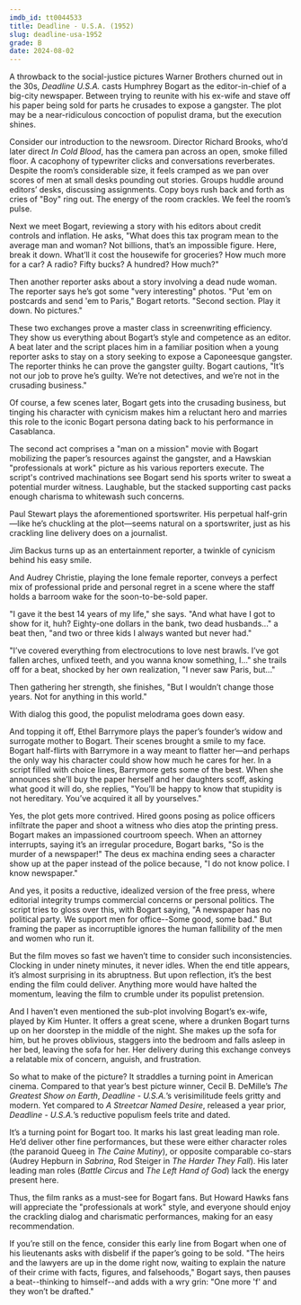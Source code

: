 ```yaml
---
imdb_id: tt0044533
title: Deadline - U.S.A. (1952)
slug: deadline-usa-1952
grade: B
date: 2024-08-02
---
```


A throwback to the social-justice pictures Warner Brothers churned out in the 30s, _Deadline U.S.A._ casts Humphrey Bogart as the editor-in-chief of a big-city newspaper. Between trying to reunite with his ex-wife and stave off his paper being sold for parts he crusades to expose a gangster. The plot may be a near-ridiculous concoction of populist drama, but the execution shines.

<!-- end -->

Consider our introduction to the newsroom. Director Richard Brooks, who’d later direct <span data-imdb-id="tt0061809">_In Cold Blood_</span>, has the camera pan across an open, smoke filled floor. A cacophony of typewriter clicks and conversations reverberates. Despite the room’s considerable size, it feels cramped as we pan over scores of men at small desks pounding out stories. Groups huddle around editors’ desks, discussing assignments. Copy boys rush back and forth as cries of "Boy" ring out. The energy of the room crackles. We feel the room’s pulse.

Next we meet Bogart, reviewing a story with his editors about credit controls and inflation. He asks, "What does this tax program mean to the average man and woman? Not billions, that’s an impossible figure. Here, break it down. What’ll it cost the housewife for groceries? How much more for a car? A radio? Fifty bucks? A hundred? How much?"

Then another reporter asks about a story involving a dead nude woman. The reporter says he’s got some "very interesting" photos. "Put 'em on postcards and send 'em to Paris," Bogart retorts. "Second section. Play it down. No pictures."

These two exchanges prove a master class in screenwriting efficiency. They show us everything about Bogart’s style and competence as an editor. A beat later and the script places him in a familiar position when a young reporter asks to stay on a story seeking to expose a Caponeesque gangster. The reporter thinks he can prove the gangster guilty. Bogart cautions, "It’s not our job to prove he’s guilty. We’re not detectives, and we’re not in the crusading business."

Of course, a few scenes later, Bogart gets into the crusading business, but tinging his character with cynicism makes him a reluctant hero and marries this role to the iconic Bogart persona dating back to his performance in Casablanca.

The second act comprises a "man on a mission" movie with Bogart mobilizing the paper’s resources against the gangster, and a Hawskian "professionals at work" picture as his various reporters execute. The script's contrived machinations see Bogart send his sports writer to sweat a potential murder witness. Laughable, but the stacked supporting cast packs enough charisma to whitewash such concerns.

Paul Stewart plays the aforementioned sportswriter. His perpetual half-grin—like he’s chuckling at the plot—seems natural on a sportswriter, just as his crackling line delivery does on a journalist.

Jim Backus turns up as an entertainment reporter, a twinkle of cynicism behind his easy smile.

And Audrey Christie, playing the lone female reporter, conveys a perfect mix of professional pride and personal regret in a scene where the staff holds a barroom wake for the soon-to-be-sold paper.

"I gave it the best 14 years of my life," she says. "And what have I got to show for it, huh? Eighty-one dollars in the bank, two dead husbands..." a beat then, "and two or three kids I always wanted but never had."

"I’ve covered everything from electrocutions to love nest brawls. I’ve got fallen arches, unfixed teeth, and you wanna know something, I..." she trails off for a beat, shocked by her own realization, "I never saw Paris, but..."

Then gathering her strength, she finishes, "But I wouldn’t change those years. Not for anything in this world."

With dialog this good, the populist melodrama goes down easy.

And topping it off, Ethel Barrymore plays the paper’s founder’s widow and surrogate mother to Bogart. Their scenes brought a smile to my face. Bogart half-flirts with Barrymore in a way meant to flatter her—and perhaps the only way his character could show how much he cares for her. In a script filled with choice lines, Barrymore gets some of the best. When she announces she’ll buy the paper herself and her daughters scoff, asking what good it will do, she replies, "You’ll be happy to know that stupidity is not hereditary. You’ve acquired it all by yourselves."

Yes, the plot gets more contrived. Hired goons posing as police officers infiltrate the paper and shoot a witness who dies atop the printing press. Bogart makes an impassioned courtroom speech. When an attorney interrupts, saying it’s an irregular procedure, Bogart barks, "So is the murder of a newspaper!" The deus ex machina ending sees a character show up at the paper instead of the police because, "I do not know police. I know newspaper."

And yes, it posits a reductive, idealized version of the free press, where editorial integrity trumps commercial concerns or personal politics. The script tries to gloss over this, with Bogart saying, "A newspaper has no political party. We support men for office--Some good, some bad." But framing the paper as incorruptible ignores the human fallibility of the men and women who run it.

But the film moves so fast we haven’t time to consider such inconsistencies. Clocking in under ninety minutes, it never idles. When the end title appears, it’s almost surprising in its abruptness. But upon reflection, it’s the best ending the film could deliver. Anything more would have halted the momentum, leaving the film to crumble under its populist pretension.

And I haven’t even mentioned the sub-plot involving Bogart’s ex-wife, played by Kim Hunter. It offers a great scene, where a drunken Bogart turns up on her doorstep in the middle of the night. She makes up the sofa for him, but he proves oblivious, staggers into the bedroom and falls asleep in her bed, leaving the sofa for her. Her delivery during this exchange conveys a relatable mix of concern, anguish, and frustration.

So what to make of the picture? It straddles a turning point in American cinema. Compared to that year’s best picture winner, Cecil B. DeMille’s <span data-imdb-id="tt0044672">_The Greatest Show on Earth_</span>, _Deadline - U.S.A._’s verisimilitude feels gritty and modern. Yet compared to <span data-imdb-id="tt0044081">_A Streetcar Named Desire_</span>, released a year prior, _Deadline - U.S.A._’s reductive populism feels trite and dated.

It’s a turning point for Bogart too. It marks his last great leading man role. He’d deliver other fine performances, but these were either character roles (the paranoid Queeg in <span data-imdb-id="tt0046816">_The Caine Mutiny_</span>), or opposite comparable co-stars (Audrey Hepburn in <span data-imdb-id="tt0047437">_Sabrina_</span>, Rod Steiger in <span data-imdb-id="tt0049291">_The Harder They Fall_</span>). His later leading man roles (<span data-imdb-id="tt0045544">_Battle Circus_</span> and <span data-imdb-id="tt0048291">_The Left Hand of God_</span>) lack the energy present here.

Thus, the film ranks as a must-see for Bogart fans. But Howard Hawks fans will appreciate the "professionals at work" style, and everyone should enjoy the crackling dialog and charismatic performances, making for an easy recommendation.

If you’re still on the fence, consider this early line from Bogart when one of his lieutenants asks with disbelif if the paper’s going to be sold. "The heirs and the lawyers are up in the dome right now, waiting to explain the nature of their crime with facts, figures, and falsehoods," Bogart says, then pauses a beat--thinking to himself--and adds with a wry grin: "One more 'f' and they won’t be drafted."
